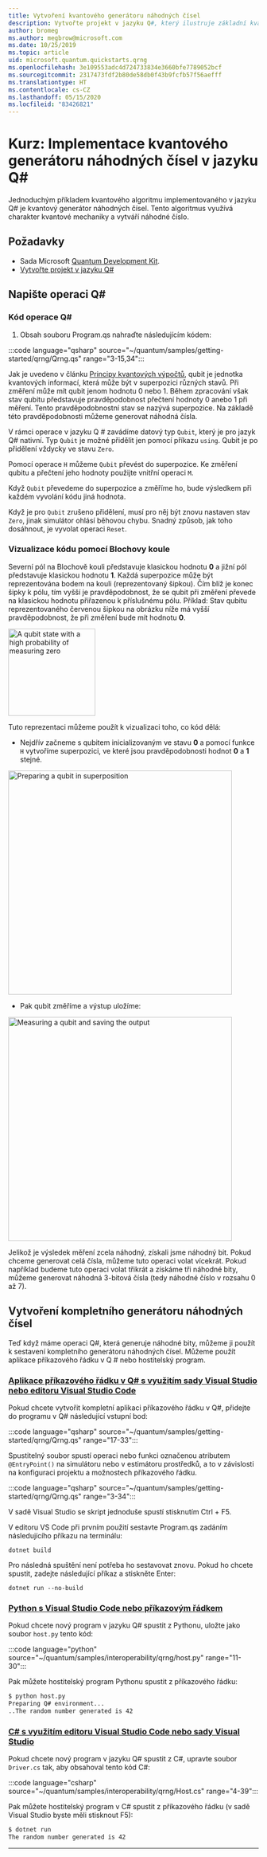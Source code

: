 ```yaml
---
title: Vytvoření kvantového generátoru náhodných čísel
description: Vytvořte projekt v jazyku Q#, který ilustruje základní kvantové koncepce, jako je například superpozice, vytvořením kvantového generátoru náhodných čísel.
author: bromeg
ms.author: megbrow@microsoft.com
ms.date: 10/25/2019
ms.topic: article
uid: microsoft.quantum.quickstarts.qrng
ms.openlocfilehash: 3e109553adc4d724733834e3660bfe7789052bcf
ms.sourcegitcommit: 2317473fdf2b80de58db0f43b9fcfb57f56aefff
ms.translationtype: HT
ms.contentlocale: cs-CZ
ms.lasthandoff: 05/15/2020
ms.locfileid: "83426821"
---
```

# <a name="tutorial-implement-a-quantum-random-number-generator-in-q"></a>Kurz: Implementace kvantového generátoru náhodných čísel v jazyku Q\#

Jednoduchým příkladem kvantového algoritmu implementovaného v jazyku Q# je kvantový generátor náhodných čísel. Tento algoritmus využívá charakter kvantové mechaniky a vytváří náhodné číslo.

## <a name="prerequisites"></a>Požadavky

- Sada Microsoft [Quantum Development Kit](xref:microsoft.quantum.install).
- [Vytvořte projekt v jazyku Q#](xref:microsoft.quantum.howto.createproject)

## <a name="write-a-q-operation"></a>Napište operaci Q#

### <a name="q-operation-code"></a>Kód operace Q#

1. Obsah souboru Program.qs nahraďte následujícím kódem:

:::code language="qsharp" source="~/quantum/samples/getting-started/qrng/Qrng.qs" range="3-15,34":::

Jak je uvedeno v článku [Principy kvantových výpočtů](xref:microsoft.quantum.overview.understanding), qubit je jednotka kvantových informací, která může být v superpozici různých stavů. Při změření může mít qubit jenom hodnotu 0 nebo 1. Během zpracování však stav qubitu představuje pravděpodobnost přečtení hodnoty 0 anebo 1 při měření. Tento pravděpodobnostní stav se nazývá superpozice. Na základě této pravděpodobnosti můžeme generovat náhodná čísla.

V rámci operace v jazyku Q # zavádíme datový typ `Qubit`, který je pro jazyk Q# nativní. Typ `Qubit` je možné přidělit jen pomocí příkazu `using`. Qubit je po přidělení vždycky ve stavu `Zero`. 

Pomocí operace `H` můžeme `Qubit` převést do superpozice. Ke změření qubitu a přečtení jeho hodnoty použijte vnitřní operaci `M`.

Když `Qubit` převedeme do superpozice a změříme ho, bude výsledkem při každém vyvolání kódu jiná hodnota.

Když je pro `Qubit` zrušeno přidělení, musí pro něj být znovu nastaven stav `Zero`, jinak simulátor ohlásí běhovou chybu. Snadný způsob, jak toho dosáhnout, je vyvolat operaci `Reset`.

### <a name="visualizing-the-code-with-the-bloch-sphere"></a>Vizualizace kódu pomocí Blochovy koule

Severní pól na Blochově kouli představuje klasickou hodnotu **0** a jižní pól představuje klasickou hodnotu **1**. Každá superpozice může být reprezentována bodem na kouli (reprezentovaný šipkou). Čím blíž je konec šipky k pólu, tím vyšší je pravděpodobnost, že se qubit při změření převede na klasickou hodnotu přiřazenou k příslušnému pólu. Příklad: Stav qubitu reprezentovaného červenou šipkou na obrázku níže má vyšší pravděpodobnost, že při změření bude mít hodnotu **0**.

<img src="~/media/qrng-Bloch.png" width="175" alt="A qubit state with a high probability of measuring zero">

Tuto reprezentaci můžeme použít k vizualizaci toho, co kód dělá:

* Nejdřív začneme s qubitem inicializovaným ve stavu **0** a pomocí funkce `H` vytvoříme superpozici, ve které jsou pravděpodobnosti hodnot **0** a **1** stejné.

<img src="~/media/qrng-H.png" width="450" alt="Preparing a qubit in superposition">

* Pak qubit změříme a výstup uložíme:

<img src="~/media/qrng-meas.png" width="450" alt="Measuring a qubit and saving the output">

Jelikož je výsledek měření zcela náhodný, získali jsme náhodný bit. Pokud chceme generovat celá čísla, můžeme tuto operaci volat vícekrát. Pokud například budeme tuto operaci volat třikrát a získáme tři náhodné bity, můžeme generovat náhodná 3-bitová čísla (tedy náhodné číslo v rozsahu 0 až 7).


## <a name="creating-a-complete-random-number-generator"></a>Vytvoření kompletního generátoru náhodných čísel

Teď když máme operaci Q#, která generuje náhodné bity, můžeme ji použít k sestavení kompletního generátoru náhodných čísel. Můžeme použít aplikace příkazového řádku v Q # nebo hostitelský program.



### <a name="q-command-line-applications-with-visual-studio-or-visual-studio-code"></a>[Aplikace příkazového řádku v Q# s využitím sady Visual Studio nebo editoru Visual Studio Code](#tab/tabid-qsharp)

Pokud chcete vytvořit kompletní aplikaci příkazového řádku v Q#, přidejte do programu v Q# následující vstupní bod: 

:::code language="qsharp" source="~/quantum/samples/getting-started/qrng/Qrng.qs" range="17-33":::

Spustitelný soubor spustí operaci nebo funkci označenou atributem `@EntryPoint()` na simulátoru nebo v estimátoru prostředků, a to v závislosti na konfiguraci projektu a možnostech příkazového řádku.

:::code language="qsharp" source="~/quantum/samples/getting-started/qrng/Qrng.qs" range="3-34":::

V sadě Visual Studio se skript jednoduše spustí stisknutím Ctrl + F5.

V editoru VS Code při prvním použití sestavte Program.qs zadáním následujícího příkazu na terminálu:

```dotnetcli
dotnet build
```

Pro následná spuštění není potřeba ho sestavovat znovu. Pokud ho chcete spustit, zadejte následující příkaz a stiskněte Enter:

```dotnetcli
dotnet run --no-build
```

### <a name="python-with-visual-studio-code-or-the-command-line"></a>[Python s Visual Studio Code nebo příkazovým řádkem](#tab/tabid-python)

Pokud chcete nový program v jazyku Q# spustit z Pythonu, uložte jako soubor `host.py` tento kód:

:::code language="python" source="~/quantum/samples/interoperability/qrng/host.py" range="11-30":::

Pak můžete hostitelský program Pythonu spustit z příkazového řádku:

```bash
$ python host.py
Preparing Q# environment...
..The random number generated is 42
```

### <a name="c-with-visual-studio-code-or-visual-studio"></a>[C# s využitím editoru Visual Studio Code nebo sady Visual Studio](#tab/tabid-csharp)

Pokud chcete nový program v jazyku Q# spustit z C#, upravte soubor `Driver.cs` tak, aby obsahoval tento kód C#:

:::code language="csharp" source="~/quantum/samples/interoperability/qrng/Host.cs" range="4-39":::

Pak můžete hostitelský program v C# spustit z příkazového řádku (v sadě Visual Studio byste měli stisknout F5):

```bash
$ dotnet run
The random number generated is 42
```

***
